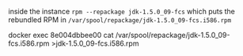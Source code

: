 inside the instance `rpm --repackage jdk-1.5.0_09-fcs` which puts the rebundled RPM in `/var/spool/repackage/jdk-1.5.0_09-fcs.i586.rpm`

docker exec 8e004dbbee00 cat /var/spool/repackage/jdk-1.5.0_09-fcs.i586.rpm >jdk-1.5.0_09-fcs.i586.rpm 
